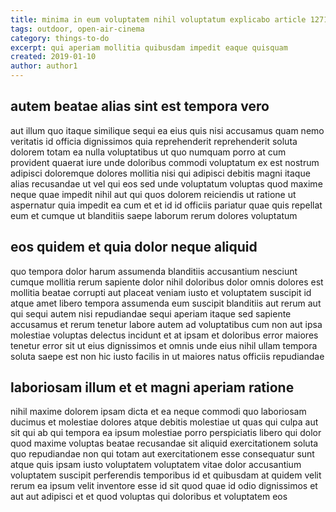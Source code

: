 ```yaml
---
title: minima in eum voluptatem nihil voluptatum explicabo article 1271
tags: outdoor, open-air-cinema
category: things-to-do
excerpt: qui aperiam mollitia quibusdam impedit eaque quisquam
created: 2019-01-10
author: author1
---
```


## autem beatae alias sint est tempora vero

aut illum quo itaque similique sequi ea eius quis nisi accusamus quam nemo veritatis id officia dignissimos quia reprehenderit reprehenderit soluta dolorem totam ea nulla voluptatibus ut quo numquam porro at cum provident quaerat iure unde doloribus commodi voluptatum ex est nostrum adipisci doloremque dolores mollitia nisi qui adipisci debitis magni itaque alias recusandae ut vel qui eos sed unde voluptatum voluptas quod maxime neque quae impedit nihil aut qui quos dolorem reiciendis ut ratione ut aspernatur quia impedit ea cum et et id id officiis pariatur quae quis repellat eum et cumque ut blanditiis saepe laborum rerum dolores voluptatum

## eos quidem et quia dolor neque aliquid

quo tempora dolor harum assumenda blanditiis accusantium nesciunt cumque mollitia rerum sapiente dolor nihil doloribus dolor omnis dolores est mollitia beatae corrupti aut placeat veniam iusto et voluptatem suscipit id atque amet libero tempora assumenda eum suscipit blanditiis aut rerum aut qui sequi autem nisi repudiandae sequi aperiam itaque sed sapiente accusamus et rerum tenetur labore autem ad voluptatibus cum non aut ipsa molestiae voluptas delectus incidunt et at ipsam et doloribus error maiores tenetur error sit ut eius dignissimos et omnis unde eius nihil ullam tempora soluta saepe est non hic iusto facilis in ut maiores natus officiis repudiandae

## laboriosam illum et et magni aperiam ratione

nihil maxime dolorem ipsam dicta et ea neque commodi quo laboriosam ducimus et molestiae dolores atque debitis molestiae ut quas qui culpa aut sit qui ab qui tempora ea ipsum molestiae porro perspiciatis libero qui dolor quod maxime voluptas beatae recusandae sit aliquid exercitationem soluta quo repudiandae non qui totam aut exercitationem esse consequatur sunt atque quis ipsam iusto voluptatem voluptatem vitae dolor accusantium voluptatem suscipit perferendis temporibus id et quibusdam at quidem velit rerum ea ipsum velit inventore esse id sit quod quae id odio dignissimos et aut aut adipisci et et quod voluptas qui doloribus et voluptatem eos
